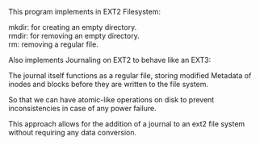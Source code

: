 This program implements in EXT2 Filesystem:

mkdir: for creating an empty directory.      
rmdir: for removing an empty directory.     
rm: removing a regular file.

Also implements Journaling on EXT2 to behave like an EXT3:    

The journal itself functions as a regular file, storing modified Metadata of inodes and blocks before they are written to the file system.  

So that we can have atomic-like operations on disk to prevent inconsistencies in case of any power failure. 

This approach allows for the addition of a journal to an ext2 file system without requiring any data conversion.
